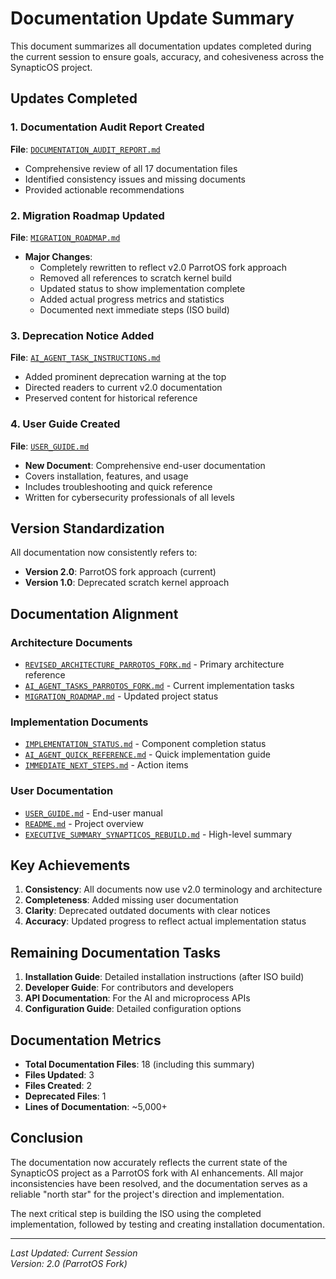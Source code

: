 # Documentation Update Summary

This document summarizes all documentation updates completed during the current session to ensure goals, accuracy, and cohesiveness across the SynapticOS project.

## Updates Completed

### 1. Documentation Audit Report Created
**File**: [`DOCUMENTATION_AUDIT_REPORT.md`](DOCUMENTATION_AUDIT_REPORT.md)
- Comprehensive review of all 17 documentation files
- Identified consistency issues and missing documents
- Provided actionable recommendations

### 2. Migration Roadmap Updated
**File**: [`MIGRATION_ROADMAP.md`](MIGRATION_ROADMAP.md)
- **Major Changes**:
  - Completely rewritten to reflect v2.0 ParrotOS fork approach
  - Removed all references to scratch kernel build
  - Updated status to show implementation complete
  - Added actual progress metrics and statistics
  - Documented next immediate steps (ISO build)

### 3. Deprecation Notice Added
**File**: [`AI_AGENT_TASK_INSTRUCTIONS.md`](AI_AGENT_TASK_INSTRUCTIONS.md)
- Added prominent deprecation warning at the top
- Directed readers to current v2.0 documentation
- Preserved content for historical reference

### 4. User Guide Created
**File**: [`USER_GUIDE.md`](USER_GUIDE.md)
- **New Document**: Comprehensive end-user documentation
- Covers installation, features, and usage
- Includes troubleshooting and quick reference
- Written for cybersecurity professionals of all levels

## Version Standardization

All documentation now consistently refers to:
- **Version 2.0**: ParrotOS fork approach (current)
- **Version 1.0**: Deprecated scratch kernel approach

## Documentation Alignment

### Architecture Documents
- [`REVISED_ARCHITECTURE_PARROTOS_FORK.md`](REVISED_ARCHITECTURE_PARROTOS_FORK.md) - Primary architecture reference
- [`AI_AGENT_TASKS_PARROTOS_FORK.md`](AI_AGENT_TASKS_PARROTOS_FORK.md) - Current implementation tasks
- [`MIGRATION_ROADMAP.md`](MIGRATION_ROADMAP.md) - Updated project status

### Implementation Documents
- [`IMPLEMENTATION_STATUS.md`](../parrotos-synapticos/IMPLEMENTATION_STATUS.md) - Component completion status
- [`AI_AGENT_QUICK_REFERENCE.md`](AI_AGENT_QUICK_REFERENCE.md) - Quick implementation guide
- [`IMMEDIATE_NEXT_STEPS.md`](IMMEDIATE_NEXT_STEPS.md) - Action items

### User Documentation
- [`USER_GUIDE.md`](USER_GUIDE.md) - End-user manual
- [`README.md`](../README.md) - Project overview
- [`EXECUTIVE_SUMMARY_SYNAPTICOS_REBUILD.md`](EXECUTIVE_SUMMARY_SYNAPTICOS_REBUILD.md) - High-level summary

## Key Achievements

1. **Consistency**: All documents now use v2.0 terminology and architecture
2. **Completeness**: Added missing user documentation
3. **Clarity**: Deprecated outdated documents with clear notices
4. **Accuracy**: Updated progress to reflect actual implementation status

## Remaining Documentation Tasks

1. **Installation Guide**: Detailed installation instructions (after ISO build)
2. **Developer Guide**: For contributors and developers
3. **API Documentation**: For the AI and microprocess APIs
4. **Configuration Guide**: Detailed configuration options

## Documentation Metrics

- **Total Documentation Files**: 18 (including this summary)
- **Files Updated**: 3
- **Files Created**: 2
- **Deprecated Files**: 1
- **Lines of Documentation**: ~5,000+

## Conclusion

The documentation now accurately reflects the current state of the SynapticOS project as a ParrotOS fork with AI enhancements. All major inconsistencies have been resolved, and the documentation serves as a reliable "north star" for the project's direction and implementation.

The next critical step is building the ISO using the completed implementation, followed by testing and creating installation documentation.

---

*Last Updated: Current Session*  
*Version: 2.0 (ParrotOS Fork)*